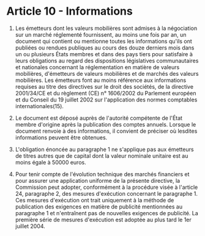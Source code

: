 # Article 10 - Informations


1. Les émetteurs dont les valeurs mobilières sont admises à la négociation sur un marché réglementé fournissent, au moins une fois par an, un document qui contient ou mentionne toutes les informations qu'ils ont publiées ou rendues publiques au cours des douze derniers mois dans un ou plusieurs États membres et dans des pays tiers pour satisfaire à leurs obligations au regard des dispositions législatives communautaires et nationales concernant la réglementation en matière de valeurs mobilières, d'émetteurs de valeurs mobilières et de marchés des valeurs mobilières. Les émetteurs font au moins référence aux informations requises au titre des directives sur le droit des sociétés, de la directive 2001/34/CE et du règlement (CE) n° 1606/2002 du Parlement européen et du Conseil du 19 juillet 2002 sur l'application des normes comptables internationales(15).

2. Le document est déposé auprès de l'autorité compétente de l'État membre d'origine après la publication des comptes annuels. Lorsque le document renvoie à des informations, il convient de préciser où lesdites informations peuvent être obtenues.

3. L'obligation énoncée au paragraphe 1 ne s'applique pas aux émetteurs de titres autres que de capital dont la valeur nominale unitaire est au moins égale à 50000 euros.

4. Pour tenir compte de l'évolution technique des marchés financiers et pour assurer une application uniforme de la présente directive, la Commission peut adopter, conformément à la procédure visée à l'article 24, paragraphe 2, des mesures d'exécution concernant le paragraphe 1. Ces mesures d'exécution ont trait uniquement à la méthode de publication des exigences en matière de publicité mentionnées au paragraphe 1 et n'entraînent pas de nouvelles exigences de publicité. La première série de mesures d'exécution est adoptée au plus tard le 1er juillet 2004.
